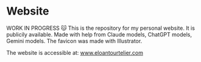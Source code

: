 # Website

WORK IN PROGRESS 😽
This is the repository for my personal website. It is publicily available. Made with help from Claude models, ChatGPT models, Gemini models. The favicon was made with Illustrator.

The website is accessible at: www.eloantourtelier.com



